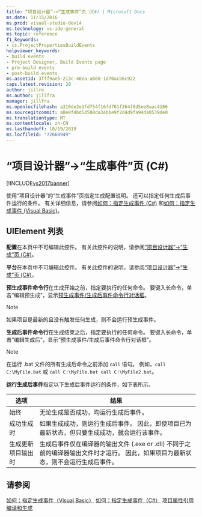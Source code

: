 ```yaml
---
title: “项目设计器”->“生成事件”页 (C#) | Microsoft Docs
ms.date: 11/15/2016
ms.prod: visual-studio-dev14
ms.technology: vs-ide-general
ms.topic: reference
f1_keywords:
- cs.ProjectPropertiesBuildEvents
helpviewer_keywords:
- build events
- Project Designer, Build Events page
- pre-build events
- post-build events
ms.assetid: 3fff9ae5-213c-46ea-a660-1d70acb6c922
caps.latest.revision: 20
author: jillre
ms.author: jillfra
manager: jillfra
ms.openlocfilehash: a310de2e1fd754f16fd701f264f8d5ee8aac4166
ms.sourcegitcommit: a8e8f4bd5d508da34bbe9f2d4d9fa94da0539de0
ms.translationtype: MT
ms.contentlocale: zh-CN
ms.lasthandoff: 10/19/2019
ms.locfileid: "72660949"
---
```

# <a name="build-events-page-project-designer-c"></a>“项目设计器”->“生成事件”页 (C#)
[!INCLUDE[vs2017banner](../../includes/vs2017banner.md)]

使用“项目设计器”的“生成事件”页指定生成配置说明。 还可以指定任何生成后事件运行的条件。 有关详细信息，请参阅[如何：指定生成事件 (C#)](../../ide/how-to-specify-build-events-csharp.md) 和[如何：指定生成事件 (Visual Basic)](../../ide/how-to-specify-build-events-visual-basic.md)。

## <a name="uielement-list"></a>UIElement 列表
 **配置**在本页中不可编辑此控件。 有关此控件的说明，请参阅[“项目设计器”->“生成”页 (C#)](../../ide/reference/build-page-project-designer-csharp.md)。

 **平台**在本页中不可编辑此控件。 有关此控件的说明，请参阅[“项目设计器”->“生成”页 (C#)](../../ide/reference/build-page-project-designer-csharp.md)。

 **预生成事件命令行**在生成开始之前，指定要执行的任何命令。 要键入长命令，单击“编辑预生成”，显示[预生成事件/生成后事件命令行对话框](../../ide/reference/pre-build-event-post-build-event-command-line-dialog-box.md)。

> [!NOTE]
> 如果项目是最新的且没有触发任何生成，则不会运行预生成事件。

 **生成后事件命令行**在生成结束之后，指定要执行的任何命令。 要键入长命令，单击“编辑生成后”，显示“预生成事件/生成后事件命令行对话框”。

> [!NOTE]
> 在运行 .bat 文件的所有生成后命令之前添加 `call` 语句。 例如，`call C:\MyFile.bat` 或 `call C:\MyFile.bat call C:\MyFile2.bat`。

 **运行生成后事件**指定以下生成后事件运行的条件，如下表所示。

|选项|结果|
|------------|------------|
|始终|无论生成是否成功，均运行生成后事件。|
|成功生成时|如果生成成功，则运行生成后事件。 因此，即使项目已为最新状态，但只要生成成功，就会运行该事件。|
|生成更新项目输出时|生成后事件仅在编译器的输出文件 (.exe or .dll) 不同于之前的编译器输出文件时才运行。 因此，如果项目为最新状态，则不会运行生成后事件。|

## <a name="see-also"></a>请参阅
 [如何：指定生成事件（Visual Basic）](../../ide/how-to-specify-build-events-visual-basic.md) [如何：指定生成事件（C#）](../../ide/how-to-specify-build-events-csharp.md) [项目属性引用](../../ide/reference/project-properties-reference.md)[编译和生成](../../ide/compiling-and-building-in-visual-studio.md)
